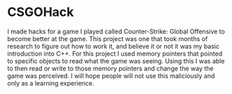 # CSGOHack
I made hacks for a game I played called Counter-Strike: Global Offensive to become better at the game.  This project was one that took months of research to figure out how to work it, and believe it or not it was my basic introduction into C++.  For this project I used memory pointers that pointed to specific objects to read what the game was seeing.  Using this I was able to then read or write to those memory pointers and change the way the game was perceived.  I will hope people will not use this maliciously and only as a learning experience.
